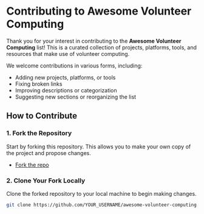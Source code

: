 # Contributing to Awesome Volunteer Computing

Thank you for your interest in contributing to the **Awesome Volunteer Computing** list! This is a curated collection of projects, platforms, tools, and resources that make use of volunteer computing.

We welcome contributions in various forms, including:

- Adding new projects, platforms, or tools
- Fixing broken links
- Improving descriptions or categorization
- Suggesting new sections or reorganizing the list

## How to Contribute

### 1. Fork the Repository
Start by forking this repository. This allows you to make your own copy of the project and propose changes.

- [Fork the repo](https://github.com/YOUR_USERNAME/awesome-volunteer-computing/fork)

### 2. Clone Your Fork Locally
Clone the forked repository to your local machine to begin making changes.

```bash
git clone https://github.com/YOUR_USERNAME/awesome-volunteer-computing.git


